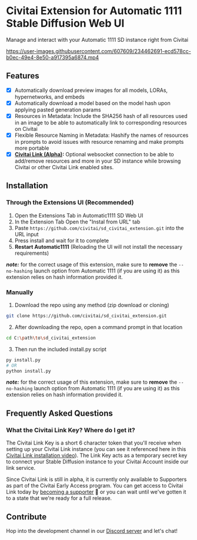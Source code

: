 # Civitai Extension for Automatic 1111 Stable Diffusion Web UI

Manage and interact with your Automatic 1111 SD instance right from Civitai

https://user-images.githubusercontent.com/607609/234462691-ecd578cc-b0ec-49e4-8e50-a917395a6874.mp4

## Features
- [x] Automatically download preview images for all models, LORAs, hypernetworks, and embeds
- [x] Automatically download a model based on the model hash upon applying pasted generation params
- [x] Resources in Metadata: Include the SHA256 hash of all resources used in an image to be able to automatically link to corresponding resources on Civitai
- [x] Flexible Resource Naming in Metadata: Hashify the names of resources in prompts to avoid issues with resource renaming and make prompts more portable
- [x] **[Civitai Link (Alpha)](https://civitai.com/v/civitai-link-intro):** Optional websocket connection to be able to add/remove resources and more in your SD instance while browsing Civitai or other Civitai Link enabled sites.

## Installation

### Through the Extensions UI (Recommended)
1. Open the Extensions Tab in Automatic1111 SD Web UI
2. In the Extension Tab Open the "Instal from URL" tab
3. Paste `https://github.com/civitai/sd_civitai_extension.git` into the URL input
4. Press install and wait for it to complete
5. **Restart Automatic1111** (Reloading the UI will not install the necessary requirements)

***note:*** for the correct usage of this extension, make sure to **remove** the `--no-hashing` launch option from Automatic 1111 (if you are using it) as this extension relies on hash information provided it.

### Manually
1. Download the repo using any method (zip download or cloning)
```sh
git clone https://github.com/civitai/sd_civitai_extension.git
```

2. After downloading the repo, open a command prompt in that location
```sh
cd C:\path\to\sd_civitai_extension
```

3. Then run the included install.py script
```sh
py install.py
# OR
python install.py
```

***note:*** for the correct usage of this extension, make sure to **remove** the `--no-hashing` launch option from Automatic 1111 (if you are using it) as this extension relies on hash information provided it.

## Frequently Asked Questions

### What the Civitai Link Key? Where do I get it?
The Civitai Link Key is a short 6 character token that you'll receive when setting up your Civitai Link instance (you can see it referenced here in this [Civitai Link installation video](https://civitai.com/v/civitai-link-installation)). The Link Key acts as a temporary secret key to connect your Stable Diffusion instance to your Civitai Account inside our link service.

Since Civitai Link is still in alpha, it is currently only available to Supporters as part of the Civitai Early Access program. You can get access to Civitai Link today by [becoming a supporter](https://civitai.com/pricing) 🥰 or you can wait until we've gotten it to a state that we're ready for a full release.

## Contribute

Hop into the development channel in our [Discord server](https://discord.gg/UwX5wKwm6c) and let's chat!
